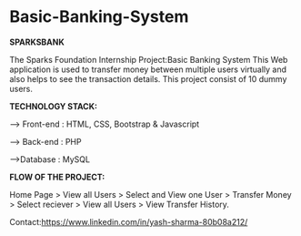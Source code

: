 # Basic-Banking-System
**SPARKSBANK**

The Sparks Foundation Internship Project:Basic Banking System
This Web application is used to transfer money between multiple users virtually and also helps to see the transaction details.
This project consist of 10 dummy users.

**TECHNOLOGY STACK:**

--> Front-end : HTML, CSS, Bootstrap & Javascript

--> Back-end : PHP 

-->Database : MySQL

**FLOW OF THE PROJECT:**

Home Page > View all Users > Select and View one User > Transfer Money > Select reciever > View all Users > View Transfer History.


Contact:https://www.linkedin.com/in/yash-sharma-80b08a212/
